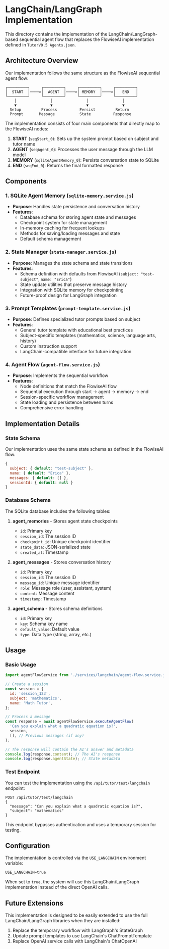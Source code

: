 # LangChain/LangGraph Implementation

This directory contains the implementation of the LangChain/LangGraph-based sequential agent flow that replaces the FlowiseAI implementation defined in `TutorV0.5 Agents.json`.

## Architecture Overview

Our implementation follows the same structure as the FlowiseAI sequential agent flow:

```
┌─────────┐     ┌─────────┐     ┌─────────┐     ┌─────────┐
│  START  │────>│  AGENT  │────>│ MEMORY  │────>│   END   │
└─────────┘     └─────────┘     └─────────┘     └─────────┘
    │               │               │               │
    ▼               ▼               ▼               ▼
  Setup         Process          Persist         Return
  Prompt       Message           State          Response
```

The implementation consists of four main components that directly map to the FlowiseAI nodes:

1. **START** (`seqStart_0`): Sets up the system prompt based on subject and tutor name
2. **AGENT** (`seqAgent_0`): Processes the user message through the LLM model
3. **MEMORY** (`sqliteAgentMemory_0`): Persists conversation state to SQLite
4. **END** (`seqEnd_0`): Returns the final formatted response

## Components

### 1. SQLite Agent Memory (`sqlite-memory.service.js`)

- **Purpose**: Handles state persistence and conversation history
- **Features**:
  - Database schema for storing agent state and messages
  - Checkpoint system for state management
  - In-memory caching for frequent lookups
  - Methods for saving/loading messages and state
  - Default schema management

### 2. State Manager (`state-manager.service.js`)

- **Purpose**: Manages the state schema and state transitions
- **Features**:
  - Schema definition with defaults from FlowiseAI (`subject: "test-subject"`, `name: "Erica"`)
  - State update utilities that preserve message history
  - Integration with SQLite memory for checkpointing
  - Future-proof design for LangGraph integration

### 3. Prompt Templates (`prompt-template.service.js`)

- **Purpose**: Defines specialized tutor prompts based on subject
- **Features**:
  - General tutor template with educational best practices
  - Subject-specific templates (mathematics, science, language arts, history)
  - Custom instruction support
  - LangChain-compatible interface for future integration

### 4. Agent Flow (`agent-flow.service.js`)

- **Purpose**: Implements the sequential workflow
- **Features**:
  - Node definitions that match the FlowiseAI flow
  - Sequential execution through start → agent → memory → end
  - Session-specific workflow management
  - State loading and persistence between turns
  - Comprehensive error handling

## Implementation Details

### State Schema

Our implementation uses the same state schema as defined in the FlowiseAI flow:

```javascript
{
  subject: { default: "test-subject" },
  name: { default: "Erica" },
  messages: { default: [] },
  sessionId: { default: null }
}
```

### Database Schema

The SQLite database includes the following tables:

1. **agent_memories** - Stores agent state checkpoints

   - `id`: Primary key
   - `session_id`: The session ID
   - `checkpoint_id`: Unique checkpoint identifier
   - `state_data`: JSON-serialized state
   - `created_at`: Timestamp

2. **agent_messages** - Stores conversation history

   - `id`: Primary key
   - `session_id`: The session ID
   - `message_id`: Unique message identifier
   - `role`: Message role (user, assistant, system)
   - `content`: Message content
   - `timestamp`: Timestamp

3. **agent_schema** - Stores schema definitions
   - `id`: Primary key
   - `key`: Schema key name
   - `default_value`: Default value
   - `type`: Data type (string, array, etc.)

## Usage

### Basic Usage

```javascript
import agentFlowService from './services/langchain/agent-flow.service.js';

// Create a session
const session = {
  id: 'session_123',
  subject: 'mathematics',
  name: 'Math Tutor',
};

// Process a message
const response = await agentFlowService.executeAgentFlow(
  'Can you explain what a quadratic equation is?',
  session,
  [], // Previous messages (if any)
);

// The response will contain the AI's answer and metadata
console.log(response.content); // The AI's response
console.log(response.agentState); // State metadata
```

### Test Endpoint

You can test the implementation using the `/api/tutor/test/langchain` endpoint:

```
POST /api/tutor/test/langchain
{
  "message": "Can you explain what a quadratic equation is?",
  "subject": "mathematics"
}
```

This endpoint bypasses authentication and uses a temporary session for testing.

## Configuration

The implementation is controlled via the `USE_LANGCHAIN` environment variable:

```
USE_LANGCHAIN=true
```

When set to `true`, the system will use this LangChain/LangGraph implementation instead of the direct OpenAI calls.

## Future Extensions

This implementation is designed to be easily extended to use the full LangChain/LangGraph libraries when they are installed:

1. Replace the temporary workflow with LangGraph's StateGraph
2. Update prompt templates to use LangChain's ChatPromptTemplate
3. Replace OpenAI service calls with LangChain's ChatOpenAI
